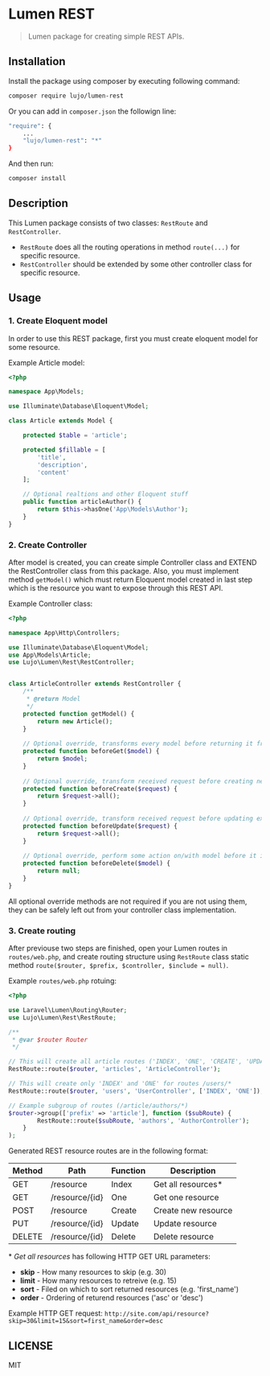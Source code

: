 # Lumen REST
> Lumen package for creating simple REST APIs.

## Installation
Install the package using composer by executing following command:
```sh
composer require lujo/lumen-rest
```
Or you can add in `composer.json` the followign line:
```sh
"require": {
    ...
    "lujo/lumen-rest": "*"
}
```
And then run: 
```sh
composer install
```

## Description
This Lumen package consists of two classes: `RestRoute` and `RestController`.
- `RestRoute` does all the routing operations in method `route(...)` for specific resource.
- `RestController` should be extended by some other controller class for specific resource.

## Usage

### 1. Create Eloquent model
In order to use this REST package, first you must create eloquent model for some resource.

Example Article model:
```php
<?php

namespace App\Models;

use Illuminate\Database\Eloquent\Model;

class Article extends Model {

    protected $table = 'article';

    protected $fillable = [
        'title',
        'description',
        'content'
    ];

    // Optional realtions and other Eloquent stuff
    public function articleAuthor() {
        return $this->hasOne('App\Models\Author');
    }
}
```

### 2. Create Controller
After model is created, you can create simple Controller class and EXTEND the RestController class from this package.
Also, you must implement method `getModel()` which must return Eloquent model created in last step which is the
resource you want to expose through this REST API.

Example Controller class:
```php
<?php

namespace App\Http\Controllers;

use Illuminate\Database\Eloquent\Model;
use App\Models\Article;
use Lujo\Lumen\Rest\RestController;


class ArticleController extends RestController {
    /**
     * @return Model
     */
    protected function getModel() {
        return new Article();
    }
    
    // Optional override, transforms every model before returning it from API.
    protected function beforeGet($model) {
        return $model;
    }
    
    // Optional override, transform received request before creating new model from it.
    protected function beforeCreate($request) {
        return $request->all();
    }
    
    // Optional override, transform received request before updating existing model from it.
    protected function beforeUpdate($request) {
        return $request->all();
    }
    
    // Optional override, perform some action on/with model before it is deleted.
    protected function beforeDelete($model) {
        return null;
    }
}
```

All optional override methods are not required if you are not using them, they can be safely left out from
your controller class implementation.

### 3. Create routing
After previouse two steps are finished, open your Lumen routes in `routes/web.php`, and create routing structure
using `RestRoute` class static method `route($router, $prefix, $controller, $include = null)`.

Example `routes/web.php` rotuing:
```php
<?php 

use Laravel\Lumen\Routing\Router;
use Lujo\Lumen\Rest\RestRoute;

/**
 * @var $router Router
 */

// This will create all article routes ('INDEX', 'ONE', 'CREATE', 'UPDATE', 'DELETE') for routes /articles/*
RestRoute::route($router, 'articles', 'ArticleController');

// This will create only 'INDEX' and 'ONE' for routes /users/*
RestRoute::route($router, 'users', 'UserController', ['INDEX', 'ONE']);

// Example subgroup of routes (/article/authors/*)
$router->group(['prefix' => 'article'], function ($subRoute) {
        RestRoute::route($subRoute, 'authors', 'AuthorController');
    }
);
```

Generated REST resource routes are in the following format:

| Method | Path           | Function | Description          |
| ------ | -------------- | ---------|--------------------- |
| GET    | /resource      | Index    | Get all resources*   |
| GET    | /resource/{id} | One      | Get one resource     |
| POST   | /resource      | Create   | Create new resource  |
| PUT    | /resource/{id} | Update   | Update resource      |
| DELETE | /resource/{id} | Delete   | Delete resource      |

\* _Get all resources_ has following HTTP GET URL parameters:
* **skip** - How many resources to skip (e.g. 30)
* **limit** - How many resources to retreive (e.g. 15)
* **sort** - Filed on which to sort returned resources (e.g. 'first_name')
* **order** - Ordering of returend resources ('asc' or 'desc')

Example HTTP GET request: `http://site.com/api/resource?skip=30&limit=15&sort=first_name&order=desc`

LICENSE
---
MIT